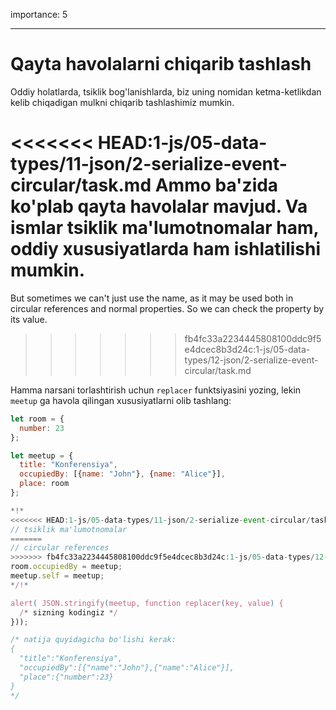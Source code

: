 importance: 5

---

# Qayta havolalarni chiqarib tashlash

Oddiy holatlarda, tsiklik bog'lanishlarda, biz uning nomidan ketma-ketlikdan kelib chiqadigan mulkni chiqarib tashlashimiz mumkin.

<<<<<<< HEAD:1-js/05-data-types/11-json/2-serialize-event-circular/task.md
Ammo ba'zida ko'plab qayta havolalar mavjud. Va ismlar tsiklik ma'lumotnomalar ham, oddiy xususiyatlarda ham ishlatilishi mumkin.
=======
But sometimes we can't just use the name, as it may be used both in circular references and normal properties. So we can check the property by its value.
>>>>>>> fb4fc33a2234445808100ddc9f5e4dcec8b3d24c:1-js/05-data-types/12-json/2-serialize-event-circular/task.md

Hamma narsani torlashtirish uchun `replacer` funktsiyasini yozing, lekin `meetup` ga havola qilingan xususiyatlarni olib tashlang:

```js run
let room = {
  number: 23
};

let meetup = {
  title: "Konferensiya",
  occupiedBy: [{name: "John"}, {name: "Alice"}],
  place: room
};

*!*
<<<<<<< HEAD:1-js/05-data-types/11-json/2-serialize-event-circular/task.md
// tsiklik ma'lumotnomalar 
=======
// circular references
>>>>>>> fb4fc33a2234445808100ddc9f5e4dcec8b3d24c:1-js/05-data-types/12-json/2-serialize-event-circular/task.md
room.occupiedBy = meetup;
meetup.self = meetup;
*/!*

alert( JSON.stringify(meetup, function replacer(key, value) {
  /* sizning kodingiz */
}));

/* natija quyidagicha bo'lishi kerak:
{
  "title":"Konferensiya",
  "occupiedBy":[{"name":"John"},{"name":"Alice"}],
  "place":{"number":23}
}
*/
```

